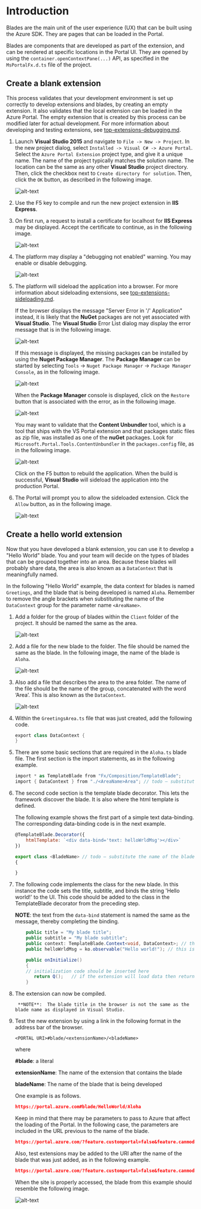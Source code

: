 # Introduction
 
Blades are the main unit of the user experience (UX) that can be built using the Azure SDK. They are pages that can be loaded in the Portal.

Blades are components that are developed as part of the extension, and can be rendered at specific locations in the Portal UI. They are opened by using the `container.openContextPane(...)` API, as specified in the `MsPortalFx.d.ts` file of the project.

## Create a blank extension

This process validates that your development environment is set up correctly to develop extensions and blades, by creating an empty extension.  It also validates that the local extension can be loaded in the Azure Portal. The empty extension that is created by this process can be modified later for actual development. For more information about developing and testing extensions, see [top-extensions-debugging.md](top-extensions-debugging.md).

1. Launch **Visual Studio 2015** and navigate to `File -> New -> Project`. In the new project dialog, select `Installed -> Visual C# -> Azure Portal`. Select the `Azure Portal Extension` project type, and give it a unique name.  The name of the project typically matches the solution name. The location can be the same as any other **Visual Studio** project directory.  Then, click the checkbox next to ```Create directory for solution```.  Then, click the ```OK``` button, as described in the following image.

    ![alt-text](../media/portalfx-overview/new-project-template.png "New Project Dialog")

1. Use the F5 key to compile and run the new project extension in **IIS Express**.

1. On first run, a request to install a certificate for localhost for **IIS Express** may be displayed. Accept the certificate to continue, as in the following image.

    ![alt-text](../media/portalfx-overview/enablehttps.png "Security Warning Dialog")

1. The platform may display a "debugging not enabled" warning. You may enable or disable debugging.

    ![alt-text](../media/portalfx-overview/first-run-debugging-dialog.png "Debugging Not Enabled Dialog")

1. The platform will sideload the application into a browser. For more information about sideloading extensions, see [top-extensions-sideloading.md](top-extensions-sideloading.md).

   If the  browser displays the message "Server Error in '/' Application" instead, it is likely that the **NuGet** packages are not yet associated with **Visual Studio**. The **Visual Studio** Error List dialog may display the error message that is in the following image.

   ![alt-text](../media/top-extensions-getting-started/nuGetPackagesMissing.png "Missing NuGet Packages")

   If this message is displayed, the missing packages can be installed by using the **Nuget Package Manager**. The **Package Manager** can be started by selecting `Tools`  -> `Nuget Package Manager` -> `Package Manager Console`, as in the following image.

   ![alt-text](../media/top-extensions-getting-started/nugetPackageManagerConsole.png "Nuget Package Manager Console")

   When the **Package Manager** console is displayed, click on the `Restore` button that is associated with the error, as in the following image.
     
   ![alt-text](../media/top-extensions-getting-started/nugetPackageManagerRestore.png "Nuget Package Manager Restore")

   You may want to validate that the **Content Unbundler** tool, which is a tool that ships with the VS Portal extension and that packages static files as zip file, was installed as one of the  **nuGet** packages.  Look for  `Microsoft.Portal.Tools.ContentUnbundler` in the `packages.config` file, as in the following image.
   
   ![alt-text](../media/top-extensions-getting-started/packages.png "Packages Config with Content Unbundler")

   Click on the F5 button to rebuild the application. When the build is successful, **Visual Studio** will sideload the application into the production Portal.

1. The Portal will prompt you to allow the sideloaded extension. Click the ```Allow``` button, as in the following image.

    ![alt-text](../media/portalfx-overview/untrusted-extensions.png "Untrusted Extensions Dialog")

## Create a hello world extension

Now that you have developed a blank extension, you can use it to develop a "Hello World" blade. You and your team will decide on the types of blades that can be grouped together into an area.  Because these blades will probably share data, the area is also known as a `DataContext` that is meaningfully named. 

In the following "Hello World" example, the data context for blades is named `Greetings`, and the blade that is being developed is named `Aloha`. Remember to remove the angle brackets when substituting the name of the `DataContext` group for the parameter name `<AreaName>`.

1. Add a folder for the group of blades within the `Client` folder of the project. It should be named the same as the area.

    ![alt-text](../media/portalfx-extensions-create-first-extension/areaFolder.png "Area Folder")

1. Add a file for the new blade to the folder. The file should be named the same as the blade. In the following image, the name of the blade is `Aloha`.

    ![alt-text](../media/portalfx-extensions-create-first-extension/areaBladeFile.png "New Blade in Folder")

1. Also add a file that describes the area to the area folder.  The name of the file should be the name of the group, concatenated with the word ‘Area’. This is also known as the  `DataContext`.

    ![alt-text](../media/portalfx-extensions-create-first-extension/areaGroupFile.png "GreetingsArea describes the area or datacontext")

1. Within the `GreetingsArea.ts` file that was just created, add the following code.

    ```cs
    export class DataContext {
    }
    ```

1. There are some basic sections that are required in the `Aloha.ts` blade file.  The first section  is the import statements, as in the following example.

    ```cs
    import * as TemplateBlade from "Fx/Composition/TemplateBlade";
    import { DataContext } from "./<AreaName>Area"; // todo – substitute the name of the area, and remove the angle brackets 
    ```

1.	The second code section  is the template blade decorator. This lets the framework discover the blade. It is also where the html template is defined.

    The following example shows the first part of a simple text data-binding. The corresponding data-binding code is in the next example.

    ```js
    @TemplateBlade.Decorator({
        htmlTemplate: `<div data-bind='text: helloWrldMsg'></div>`
    })

    export class <BladeName> // todo – substitute the name of the blade, and remove the angle brackets 
    {

    }
    ```

1.	The following code implements the class for the new blade. In this instance the code sets the title, subtitle, and binds the string 'Hello world!' to the UI. This code should be added to the class in the TemplateBlade decorator from the preceding step.

    **NOTE**: the text from the `data-bind` statement is named the same as the message, thereby completing the binding.

    ```cs
        public title = "My blade title";
        public subtitle = "My blade subtitle";
        public context: TemplateBlade.Context<void, DataContext>; // there are useful framework APIs that hang off of here
        public helloWrldMsg = ko.observable("Hello world!"); // this is bound in the div statement in the previous example 

        public onInitialize()
        {
        // initialization code should be inserted here
           return Q();   // if the extension will load data then return a loading promise here
        }
    ```

1. The extension can now be compiled.

        **NOTE**:  The blade title in the browser is not the same as the blade name as displayed in Visual Studio.

1. Test the new extension by using a link in the following format in the address bar of the browser.

    ```
    <PORTAL URI>#blade/<extensionName>/<bladeName>
    ```
  
    where

    **#blade**: a literal

    **extensionName**: The name of the extension that contains the blade

    **bladeName**: The name of the blade that is being developed


    One example is as follows.
    ```json
    https://portal.azure.com#blade/HelloWorld/Aloha 
    ```

    Keep in mind that there may be parameters to pass to Azure that affect the loading of the Portal.  In the following case, the parameters are included in the URL previous to the name of the blade.

    ```json
    https://portal.azure.com/?feature.customportal=false&feature.canmodifyextensions=true#blade/HelloWorld/Aloha
    ```

    Also, test extensions may be added to the URI after the name of the blade that was just added, as in the following example.

    ```json
    https://portal.azure.com/?feature.customportal=false&feature.canmodifyextensions=true#blade/HelloWorld/Aloha?testExtensions={"HelloWorld":"https://localhost:44300/"}
    ```

    When the site is properly accessed, the blade from this example should resemble the following image.

    ![alt-text](../media/portalfx-extensions-create-first-extension/helloWorldExtensionAlohaBlade.png "New Extension and blade")


<!--
gitdown": "include-file", "file": "../templates/portalfx-extensions-glossary-create-first-extension.md"}
-->


